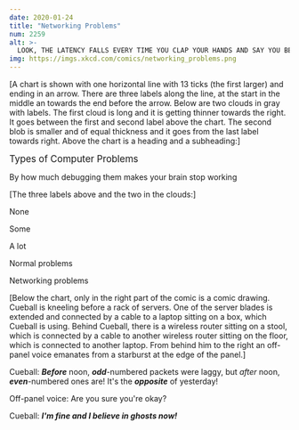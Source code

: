 ```yaml
---
date: 2020-01-24
title: "Networking Problems"
num: 2259
alt: >-
  LOOK, THE LATENCY FALLS EVERY TIME YOU CLAP YOUR HANDS AND SAY YOU BELIEVE
img: https://imgs.xkcd.com/comics/networking_problems.png
---
```

[A chart is shown with one horizontal line with 13 ticks (the first larger) and ending in an arrow. There are three labels along the line, at the start in the middle an towards the end before the arrow. Below are two clouds in gray with labels. The first cloud is long and it is getting thinner towards the right. It goes between the first and second label above the chart. The second blob is smaller and of equal thickness and it goes from the last label towards right. Above the chart is a heading and a subheading:]

<big>Types of Computer Problems</big>

By how much debugging them makes your brain stop working

[The three labels above and the two in the clouds:]

None

Some

A lot

Normal problems

Networking problems

[Below the chart, only in the right part of the comic is a comic drawing. Cueball is kneeling before a rack of servers.  One of the server blades is extended and connected by a cable to a laptop sitting on a box, which Cueball is using.  Behind Cueball, there is a wireless router sitting on a stool, which is connected by a cable to another wireless router sitting on the floor, which is connected to another laptop. From behind him to the right an off-panel voice emanates from a starburst at the edge of the panel.]

Cueball: ***Before*** noon, ***odd***-numbered packets were laggy, but *after* noon, ***even***-numbered ones are! It's the ***opposite*** of yesterday!

Off-panel voice: Are you sure you're okay?

Cueball: ***I'm fine and I believe in ghosts now!***